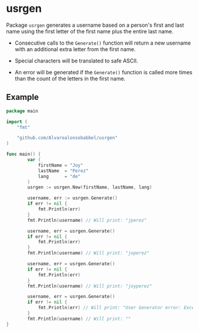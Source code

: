 # usrgen

Package `usrgen` generates a username based on a person's first
and last name using the first letter of the first name plus the
entire last name.

- Consecutive calls to the `Generate()` function will return a
new username with an additional extra letter from the first name.

- Special characters will be translated to safe ASCII.

- An error will be generated if the `Generate()` function is called
more times than the count of the letters in the first name.

## Example

```go
package main

import (
	"fmt"

	"github.com/Alvaroalonsobabbel/usrgen"
)

func main() {
		var (
			firstName = "Joy"
			lastName  = "Perez"
			lang      = "de"
		)
		usrgen := usrgen.New(firstName, lastName, lang)

		username, err := usrgen.Generate()
		if err != nil {
			fmt.Println(err)
		}
		fmt.Println(username) // Will print: "jperez"

		username, err = usrgen.Generate()
		if err != nil {
			fmt.Println(err)
		}
		fmt.Println(username) // Will print: "joperez"

		username, err = usrgen.Generate()
		if err != nil {
			fmt.Println(err)
		}
		fmt.Println(username) // Will print: "joyperez"

		username, err = usrgen.Generate()
		if err != nil {
			fmt.Println(err) // Will print: "User Generator error: Exceeded length of first name."
		}
		fmt.Println(username) // Will print: ""
}
```
